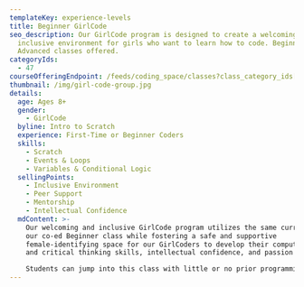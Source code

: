 ```yaml
---
templateKey: experience-levels
title: Beginner GirlCode
seo_description: Our GirlCode program is designed to create a welcoming and
  inclusive environment for girls who want to learn how to code. Beginner and
  Advanced classes offered.
categoryIds:
  - 47
courseOfferingEndpoint: /feeds/coding_space/classes?class_category_ids[]=47
thumbnail: /img/girl-code-group.jpg
details:
  age: Ages 8+
  gender:
    - GirlCode
  byline: Intro to Scratch
  experience: First-Time or Beginner Coders
  skills:
    - Scratch
    - Events & Loops
    - Variables & Conditional Logic
  sellingPoints:
    - Inclusive Environment
    - Peer Support
    - Mentorship
    - Intellectual Confidence
  mdContent: >-
    Our welcoming and inclusive GirlCode program utilizes the same curriculum as
    our co-ed Beginner class while fostering a safe and supportive
    female-identifying space for our GirlCoders to develop their computational
    and critical thinking skills, intellectual confidence, and passion for STEM.

    Students can jump into this class with little or no prior programming knowledge. As they progress through this course, they’ll learn essential programming constructs and develop a computational thought process that will prepare them for more advanced material. When they’re ready, students will transition into text-based programming through WoofJS, our JavaScript learning platform.
---
```

